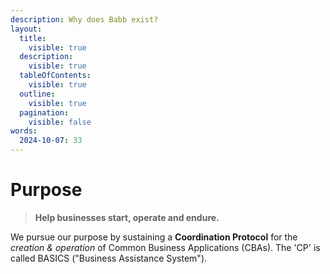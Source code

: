 ```yaml
---
description: Why does Babb exist?
layout:
  title:
    visible: true
  description:
    visible: true
  tableOfContents:
    visible: true
  outline:
    visible: true
  pagination:
    visible: false
words:
  2024-10-07: 33
---
```


# Purpose

> **Help businesses start, operate and endure.**

We pursue our purpose by sustaining a **Coordination Protocol** for the _creation & operation_ of Common Business Applications (CBAs). The 'CP' is called BASICS ("Business Assistance System").
